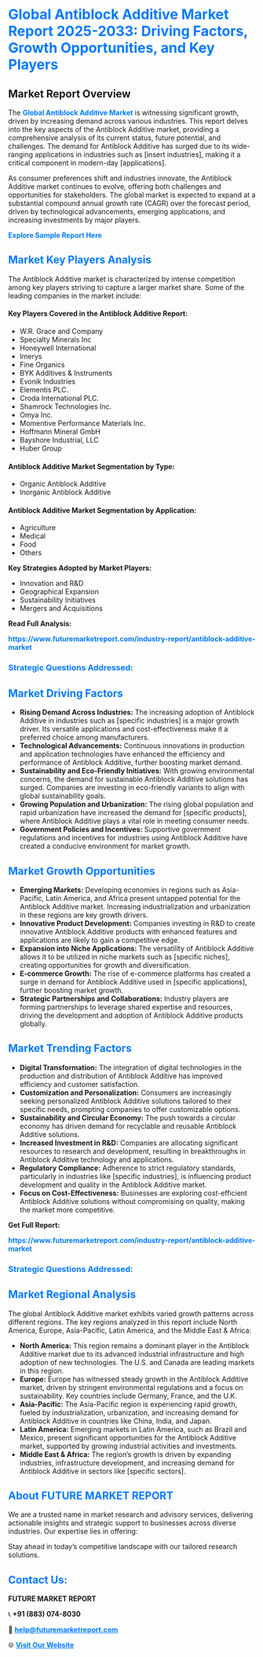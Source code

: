 <h1 style="color: #007BFF;">Global Antiblock Additive Market Report 2025-2033: Driving Factors, Growth Opportunities, and Key Players</h1>

<section id="overview">
<h2>Market Report Overview</h2>
<p>The <a href="https://www.futuremarketreport.com/industry-report/antiblock-additive-market" style="color: #007BFF; text-decoration: none;"><strong>Global Antiblock Additive Market</strong></a> is witnessing significant growth, driven by increasing demand across various industries. This report delves into the key aspects of the Antiblock Additive market, providing a comprehensive analysis of its current status, future potential, and challenges. The demand for Antiblock Additive has surged due to its wide-ranging applications in industries such as [insert industries], making it a critical component in modern-day [applications].</p>
<p>As consumer preferences shift and industries innovate, the Antiblock Additive market continues to evolve, offering both challenges and opportunities for stakeholders. The global market is expected to expand at a substantial compound annual growth rate (CAGR) over the forecast period, driven by technological advancements, emerging applications, and increasing investments by major players.</p>
</section>

<section id="overview">
<p><a href="https://www.futuremarketreport.com/request-sample/reportId=96557" style="color: #007BFF; text-decoration: none;"><strong>Explore Sample Report Here</strong></a></p>
</section>

<section id="key-players">
<h2 style="color: #007BFF;">Market Key Players Analysis</h2>
<p>The Antiblock Additive market is characterized by intense competition among key players striving to capture a larger market share. Some of the leading companies in the market include:</p>
<h4>Key Players Covered in the Antiblock Additive Report:</h4>
<ul><li>W.R. Grace and Company</li><li>Specialty Minerals Inc</li><li>Honeywell International</li><li>Imerys</li><li>Fine Organics</li><li>BYK Additives &amp; Instruments</li><li>Evonik Industries</li><li>Elementis PLC.</li><li>Croda International PLC.</li><li>Shamrock Technologies Inc.</li><li>Omya Inc.</li><li>Momentive Performance Materials Inc.</li><li>Hoffmann Mineral GmbH</li><li>Bayshore Industrial, LLC</li><li>Huber Group</li></ul>
<h4>Antiblock Additive Market Segmentation by Type:</h4>
<ul><li>Organic Antiblock Additive</li><li>Inorganic Antiblock Additive</li></ul>

<h4>Antiblock Additive Market Segmentation by Application:</h4>
<ul><li>Agriculture</li><li>Medical</li><li>Food</li><li>Others</li></ul>
<p><strong>Key Strategies Adopted by Market Players:</strong></p>
<ul>
<li>Innovation and R&D</li>
<li>Geographical Expansion</li>
<li>Sustainability Initiatives</li>
<li>Mergers and Acquisitions</li>
</ul>
</section>

<section>
<p><strong>Read Full Analysis: </strong></p><a href="https://www.futuremarketreport.com/industry-report/antiblock-additive-market" style="color: #007BFF; text-decoration: none;"><strong>https://www.futuremarketreport.com/industry-report/antiblock-additive-market</strong></a>
<h3 style="color: #007BFF;">Strategic Questions Addressed:</h3>
</section>

<section id="driving-factors">
<h2 style="color: #007BFF;">Market Driving Factors</h2>
<ul>
<li><strong>Rising Demand Across Industries:</strong> The increasing adoption of Antiblock Additive in industries such as [specific industries] is a major growth driver. Its versatile applications and cost-effectiveness make it a preferred choice among manufacturers.</li>
<li><strong>Technological Advancements:</strong> Continuous innovations in production and application technologies have enhanced the efficiency and performance of Antiblock Additive, further boosting market demand.</li>
<li><strong>Sustainability and Eco-Friendly Initiatives:</strong> With growing environmental concerns, the demand for sustainable Antiblock Additive solutions has surged. Companies are investing in eco-friendly variants to align with global sustainability goals.</li>
<li><strong>Growing Population and Urbanization:</strong> The rising global population and rapid urbanization have increased the demand for [specific products], where Antiblock Additive plays a vital role in meeting consumer needs.</li>
<li><strong>Government Policies and Incentives:</strong> Supportive government regulations and incentives for industries using Antiblock Additive have created a conducive environment for market growth.</li>
</ul>
</section>

<section id="growth-opportunities">
<h2 style="color: #007BFF;">Market Growth Opportunities</h2>
<ul>
<li><strong>Emerging Markets:</strong> Developing economies in regions such as Asia-Pacific, Latin America, and Africa present untapped potential for the Antiblock Additive market. Increasing industrialization and urbanization in these regions are key growth drivers.</li>
<li><strong>Innovative Product Development:</strong> Companies investing in R&D to create innovative Antiblock Additive products with enhanced features and applications are likely to gain a competitive edge.</li>
<li><strong>Expansion into Niche Applications:</strong> The versatility of Antiblock Additive allows it to be utilized in niche markets such as [specific niches], creating opportunities for growth and diversification.</li>
<li><strong>E-commerce Growth:</strong> The rise of e-commerce platforms has created a surge in demand for Antiblock Additive used in [specific applications], further boosting market growth.</li>
<li><strong>Strategic Partnerships and Collaborations:</strong> Industry players are forming partnerships to leverage shared expertise and resources, driving the development and adoption of Antiblock Additive products globally.</li>
</ul>
</section>

<section id="trending-factors">
<h2 style="color: #007BFF;">Market Trending Factors</h2>
<ul>
<li><strong>Digital Transformation:</strong> The integration of digital technologies in the production and distribution of Antiblock Additive has improved efficiency and customer satisfaction.</li>
<li><strong>Customization and Personalization:</strong> Consumers are increasingly seeking personalized Antiblock Additive solutions tailored to their specific needs, prompting companies to offer customizable options.</li>
<li><strong>Sustainability and Circular Economy:</strong> The push towards a circular economy has driven demand for recyclable and reusable Antiblock Additive solutions.</li>
<li><strong>Increased Investment in R&D:</strong> Companies are allocating significant resources to research and development, resulting in breakthroughs in Antiblock Additive technology and applications.</li>
<li><strong>Regulatory Compliance:</strong> Adherence to strict regulatory standards, particularly in industries like [specific industries], is influencing product development and quality in the Antiblock Additive market.</li>
<li><strong>Focus on Cost-Effectiveness:</strong> Businesses are exploring cost-efficient Antiblock Additive solutions without compromising on quality, making the market more competitive.</li>
</ul>
</section>

<section>
<p><strong>Get Full Report: </strong></p><a href="https://www.futuremarketreport.com/industry-report/antiblock-additive-market" style="color: #007BFF; text-decoration: none;"><strong>https://www.futuremarketreport.com/industry-report/antiblock-additive-market</strong></a>
<h3 style="color: #007BFF;">Strategic Questions Addressed:</h3>
</section>


<section id="regional-analysis">
<h2 style="color: #007BFF;">Market Regional Analysis</h2>
<p>The global Antiblock Additive market exhibits varied growth patterns across different regions. The key regions analyzed in this report include North America, Europe, Asia-Pacific, Latin America, and the Middle East & Africa:</p>
<ul>
<li><strong>North America:</strong> This region remains a dominant player in the Antiblock Additive market due to its advanced industrial infrastructure and high adoption of new technologies. The U.S. and Canada are leading markets in this region.</li>
<li><strong>Europe:</strong> Europe has witnessed steady growth in the Antiblock Additive market, driven by stringent environmental regulations and a focus on sustainability. Key countries include Germany, France, and the U.K.</li>
<li><strong>Asia-Pacific:</strong> The Asia-Pacific region is experiencing rapid growth, fueled by industrialization, urbanization, and increasing demand for Antiblock Additive in countries like China, India, and Japan.</li>
<li><strong>Latin America:</strong> Emerging markets in Latin America, such as Brazil and Mexico, present significant opportunities for the Antiblock Additive market, supported by growing industrial activities and investments.</li>
<li><strong>Middle East & Africa:</strong> The region’s growth is driven by expanding industries, infrastructure development, and increasing demand for Antiblock Additive in sectors like [specific sectors].</li>
</ul>
</section>

<footer>
<h2 style="color: #007BFF;">About FUTURE MARKET REPORT</h2>
<p>We are a trusted name in market research and advisory services, delivering actionable insights and strategic support to businesses across diverse industries. Our expertise lies in offering:</p>

<p>Stay ahead in today’s competitive landscape with our tailored research solutions.</p>

<h2 style="color: #007BFF;">Contact Us:</h2>
<p><strong>FUTURE MARKET REPORT</strong></p>
<p>📞 <strong>+91 (883) 074-8030</strong></p>
<p>📧 <strong><a href="mailto:help@futuremarketreport.com" style="color: #007BFF;">help@futuremarketreport.com</a></strong></p>
<p>🌐 <strong><a href="https://www.futuremarketreport.com/" style="color: #007BFF;">Visit Our Website</a></strong></p>
</footer>
